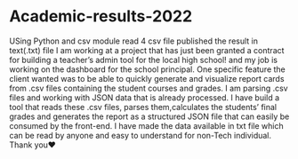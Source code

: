 # Academic-results-2022
USing Python and csv module read 4 csv file published the result in text(.txt) file I am working at a project that has just been granted a contract for building a teacher’s admin tool for the local high school! and my job is working on the dashboard for the school principal. One specific feature the client wanted was to be able to quickly generate and visualize report cards from .csv files containing the student courses and grades. I am parsing .csv files and working with JSON data that is already processed. I have build a tool that reads these .csv files, parses them,calculates the students’ final grades and generates the report as a structured JSON file that can easily be consumed by the front-end. I have made the data available in txt file which can be read by anyone and easy to understand for non-Tech individual. 
Thank you❤️
